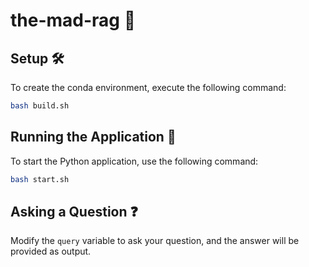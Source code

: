 # the-mad-rag 🎩

## Setup 🛠️

To create the conda environment, execute the following command:
```bash
bash build.sh
```

## Running the Application 🚀

To start the Python application, use the following command:
```bash
bash start.sh
```

## Asking a Question ❓

Modify the `query` variable to ask your question, and the answer will be provided as output.